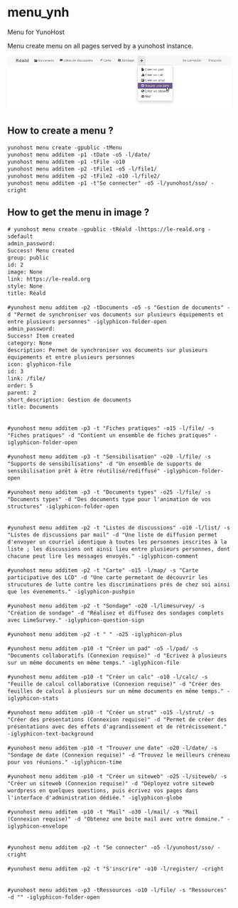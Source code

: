 menu_ynh
===============

Menu for YunoHost

Menu create menu on all pages served by a yunohost instance.

<img src="/img/menu.png" style="max-width:100%;" alt="Screen containing a menu created with this yunohost app"/>

How to create a menu ?
---------------

    yunohost menu create -gpublic -tMenu
    yunohost menu additem -p1 -tDate -o5 -l/date/
    yunohost menu additem -p1 -tFile -o10 
    yunohost menu additem -p2 -tFile1 -o5 -l/file1/
    yunohost menu additem -p2 -tFile2 -o10 -l/file2/
    yunohost menu additem -p1 -t"Se connecter" -o5 -l/yunohost/sso/ -cright
    


How to get the menu in image ?
---------------
    # yunohost menu create -gpublic -tRéald -lhttps://le-reald.org -sdefault
    admin_password: 
    Success! Menu created
    group: public
    id: 2
    image: None
    link: https://le-reald.org
    style: None
    title: Réald

    #yunohost menu additem -p2 -tDocuments -o5 -s "Gestion de documents" -d "Permet de synchroniser vos documents sur plusieurs équipements et entre plusieurs personnes" -iglyphicon-folder-open
    admin_password: 
    Success! Item created
    category: None
    description: Permet de synchroniser vos documents sur plusieurs équipements et entre plusieurs personnes
    icon: glyphicon-file
    id: 3
    link: /file/
    order: 5
    parent: 2
    short_description: Gestion de documents
    title: Documents


    #yunohost menu additem -p3 -t "Fiches pratiques" -o15 -l/file/ -s "Fiches pratiques" -d "Contient un ensemble de fiches pratiques" -iglyphicon-folder-open

    #yunohost menu additem -p3 -t "Sensibilisation" -o20 -l/file/ -s "Supports de sensibilisations" -d "Un ensemble de supports de sensibilisation prêt à être réutilisé/rediffusé" -iglyphicon-folder-open

    #yunohost menu additem -p3 -t "Documents types" -o25 -l/file/ -s "Documents types" -d "Des documents type pour l'animation de vos structures" -iglyphicon-folder-open


    #yunohost menu additem -p2 -t "Listes de discussions" -o10 -l/list/ -s "Listes de discussions par mail" -d "Une liste de diffusion permet d'envoyer un courriel identique à toutes les personnes inscrites à la liste ; les discussions ont ainsi lieu entre plusieurs personnes, dont chacune peut lire les messages envoyés." -iglyphicon-comment

    #yunohost menu additem -p2 -t "Carte" -o15 -l/map/ -s "Carte participative des LCD" -d "Une carte permetant de découvrir les strucutures de lutte contre les discriminations prés de chez soi ainsi que les évenements." -iglyphicon-pushpin

    #yunohost menu additem -p2 -t "Sondage" -o20 -l/limesurvey/ -s "Création de sondage" -d "Réalisez et diffusez des sondages complets avec LimeSurvey." -iglyphicon-question-sign

    #yunohost menu additem -p2 -t " " -o25 -iglyphicon-plus

    #yunohost menu additem -p10 -t "Créer un pad" -o5 -l/pad/ -s "Documents collaboratifs (Connexion requise)" -d "Ecrivez à plusieurs sur un même documents en même temps." -iglyphicon-file

    #yunohost menu additem -p10 -t "Créer un calc" -o10 -l/calc/ -s "Feuille de calcul collaborative (Connexion requise)" -d "Créer des feuilles de calcul à plusieurs sur un même documents en même temps." -iglyphicon-stats

    #yunohost menu additem -p10 -t "Créer un strut" -o15 -l/strut/ -s "Créer des présentations (Connexion requise)" -d "Permet de créer des présentations avec des effets d'agrandissement et de rétrécissement." -iglyphicon-text-background

    #yunohost menu additem -p10 -t "Trouver une date" -o20 -l/date/ -s "Sondage de date (Connexion requise)" -d "Trouvez le meilleurs créneau pour vos réunions." -iglyphicon-time

    #yunohost menu additem -p10 -t "Créer un siteweb" -o25 -l/siteweb/ -s "Créer un siteweb (Connexion requise)" -d "Déployez votre siteweb wordpress en quelques questions, puis écrivez vos pages dans l'interface d'administration dédiée." -iglyphicon-globe

    #yunohost menu additem -p10 -t "Mail" -o30 -l/mail/ -s "Mail (Connexion requise)" -d "Obtenez une boite mail avec votre domaine." -iglyphicon-envelope


    #yunohost menu additem -p2 -t "Se connecter" -o5 -l/yunohost/sso/ -cright

    #yunohost menu additem -p2 -t "S'inscrire" -o10 -l/register/ -cright


    #yunohost menu additem -p3 -tRessources -o10 -l/file/ -s "Ressources" -d "" -iglyphicon-folder-open

